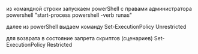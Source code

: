 из командной строки запускаем powerShell с правами администратора
powershell "start-process powershell -verb runas"

далее из powerShell выдаем команду
Set-ExecutionPolicy Unrestricted

для возврата в состояние запрета скриптов (сценариев)
Set-ExecutionPolicy Restricted